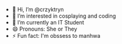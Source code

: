 - 👋 Hi, I’m @crzyktryn
- 👀 I’m interested in cosplaying and coding
- 🌱 I’m currently an IT Student
- 😄 Pronouns: She or They
- ⚡ Fun fact: I'm obssess to manhwa

<!---
crzyktryn/crzyktryn is a ✨ special ✨ repository because its `README.md` (this file) appears on your GitHub profile.
You can click the Preview link to take a look at your changes.
--->
